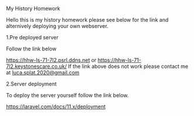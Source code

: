My History Homework

Hello this is my history homework please see below for the link and alternively deploying your own webserver.

1.Pre deployed server

Follow the link below

https://hhw-ls-71-7l2.psrl.ddns.net
or
https://hhw-ls-71-7l2.keystonescare.co.uk/
If the link above does not work please contact me at luca.splat.2020@gmail.com

2.Server deployment 

To deploy the server yourself follow the link below.

https://laravel.com/docs/11.x/deployment
